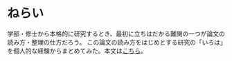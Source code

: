 # ねらい
学部・修士から本格的に研究するとき、最初に立ちはだかる難関の一つが論文の読み方・整理の仕方だろう。
この論文の読み方をはじめとする研究の「いろは」を個人的な経験からまとめてみた。本文は[こちら](file:///C:/Users/TABUSE%20Yoshiyuki/Desktop/R%20files/study_method/docs/%E3%81%AF%E3%81%98%E3%82%81%E3%81%AB.html)。

